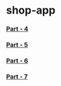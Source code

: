 # shop-app

<!--### [Part - ]() -->

### [Part - 4](https://github.com/codewithrafiq/shop-app/tree/c708854d41ca7a91cd1668b32c499002e1262321)
### [Part - 5](https://github.com/codewithrafiq/shop-app/tree/fc473a1d626f751b5399f7f01bf7db6ba39b68e3)
### [Part - 6](https://github.com/codewithrafiq/shop-app/tree/95fca57952b67ee9dc40772d8496ee072341540d)
### [Part - 7](https://github.com/codewithrafiq/shop-app/tree/5d17224b029644835119970ffe48f40e0b7de9a7) 
